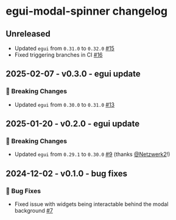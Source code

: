 # egui-modal-spinner changelog

## Unreleased

- Updated `egui` from `0.31.0` to `0.32.0` [#15](https://github.com/jannistpl/egui-modal-spinner/pull/15)
- Fixed triggering branches in CI [#16](https://github.com/jannistpl/egui-modal-spinner/pull/16)

## 2025-02-07 - v0.3.0 - egui update

### 🚨 Breaking Changes

- Updated `egui` from `0.30.0` to `0.31.0` [#13](https://github.com/jannistpl/egui-modal-spinner/pull/13)

## 2025-01-20 - v0.2.0 - egui update

### 🚨 Breaking Changes

- Updated `egui` from `0.29.1` to `0.30.0` [#9](https://github.com/jannistpl/egui-modal-spinner/pull/9) (thanks [@Netzwerk2](https://github.com/Netzwerk2)!)

## 2024-12-02 - v0.1.0 - bug fixes

### 🐛 Bug Fixes
- Fixed issue with widgets being interactable behind the modal background [#7](https://github.com/jannistpl/egui-modal-spinner/pull/7)
